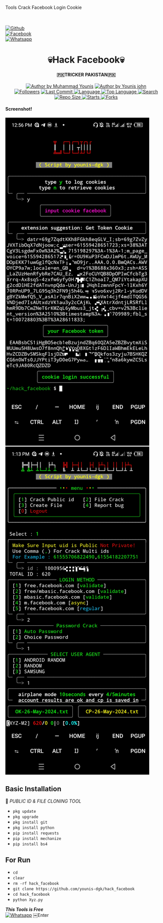 Tools Crack Facebook Login Cookie

<b></b> </br> <br>[![Github](https://img.shields.io/badge/Github-YOUNIS.XYZ-dimgray?style=flat-square&logo=github)](https://github.com/younis-dgk)<br> [![Facebook](https://img.shields.io/badge/Facebook-Mr.YOUNIS-blue?style=flat-square&logo=facebook)](https://www.facebook.com/YounisDgk)<br> [![Whatsapp](https://img.shields.io/badge/Whatsapp-YOUNIS-deepgreen?style=flat-square&logo=whatsapp)](https://wa.me/+923404708884)

<h1 align="center">
    💀Hack Facebook💀
</h1>
<h4 align="center">
  🇵🇰TRICKER PAKISTAN🇵🇰
</h4>
<p align="center">
<a href="#"><img title="Author by Muhammad Younis" src="https://img.shields.io/badge/Coded%20By-YounisXyz-green?"></a>
<a href="#"><img title="Author by Younis john" src="https://img.shields.io/badge/Code%20-python2.7-blue?"></a>
<br>
<a href="https://github.com/Yayan-XD/followers">
<img title="Followers" src="https://img.shields.io/github/followers/younis-dgk?label=Followers&color=blue&style=flat-square"></a>
<a href="https://github.com/younis-dgk/termux-style/stargazers/">
  <a href="https://github.com/younis-dgk/hack_facebook">
    <img alt="Last Commit" src="https://img.shields.io/github/last-commit/younis-dgk/hack_facebook.svg"/>
  </a>
  <a href="https://github.com/younis-dgk/hack_facebook">
    <img alt="Language" src="https://img.shields.io/github/languages/count/younis-dgk/hack_facebook.svg"/>
  </a>
  <a href="https://github.com/younis-dgk/hack_facebook">
    <img alt="Top Language" src="https://img.shields.io/github/languages/top/younis-dgk/hack_facebook.svg"/>
  </a>
  <a href="https://github.com/younis-dgk/hack_facebook">
    <img alt="Search" src="https://img.shields.io/github/search/younis-dgk/Craker/hack_facebook.svg"/>
  </a>
  <a href="https://github.com/younis-dgk/hack_facebook">
    <img alt="Repo Size" src="https://img.shields.io/github/repo-size/younis-dgk/hack_facebook.svg"/>
  </a>
  <a href="https://github.com/younis-dgk/hack_facebook">
    <img alt="Starts" src="https://img.shields.io/github/stars/younis-dgk/hack_facebook.svg"/>
  </a>
  <a href="https://github.com/younis-dgk/hack_facebook">
    <img alt="Forks" src="https://img.shields.io/github/forks/younis-dgk/hack_facebook.svg"/>
  </a>
</div>
<p align="center">

#### Screenshot!
<img src="https://github.com/younis-dgk/hack_facebook/blob/main/images/login_younis_xyz.jpg" />

<img src="https://github.com/younis-dgk/hack_facebook/blob/main/images/menu_younis_xyz.jpg" />


## <b>Basic Installation</b>

🔰 _PUBLIC ID & FILE CLONING TOOL_

- `pkg update`
- `pkg upgrade`
- `pkg install git`
- `pkg install python`
- `pip install requests`
- `pip install mechanize`
- `pip install bs4`


## <b>For Run</b>

- `cd`
- `clear`
- `rm -rf hack_facebook`
- `git clone https://github.com/younis-dgk/hack_facebook`
- `cd hack_facebook`
- `python Xyz.py`



 ___This Tools is Free___</br>
 [![Whatsapp](https://img.shields.io/badge/Whatsapp-MR.YOUNIS-deepgreen?style=flat-square&logo=whatsapp)](https://wa.me/+923404708884)
￼Enter
